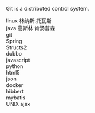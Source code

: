 Git is a distributed control system.

linux 林纳斯.托瓦斯  
java 高斯林 肯汤普森  
git  
Spring  
Structs2  
dubbo  
javascript  
python  
html5  
json  
docker  
hibbert  
mybatis  
UNIX
ajax

